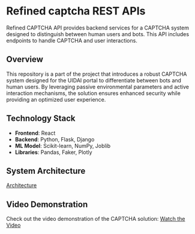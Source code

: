 # Refined captcha REST APIs
Refined CAPTCHA API provides backend services for a CAPTCHA system designed to distinguish between human users and bots. This API includes endpoints to handle CAPTCHA and user interactions.

## Overview
This repository is a part of the project that introduces a robust CAPTCHA system designed for the UIDAI portal to differentiate between bots and human users. By leveraging passive environmental parameters and active interaction mechanisms, the solution ensures enhanced security while providing an optimized user experience.

## Technology Stack
- **Frontend**: React
- **Backend**: Python, Flask, Django
- **ML Model**: Scikit-learn, NumPy, Joblib
- **Libraries**: Pandas, Faker, Plotly

## System Architecture
[Architecture](https://www.figma.com/board/4TTycRr4xC9dkNMpwQROls/BotLock?node-id=0-1&p=f&t=shfdCLQoDLXY9Qog-0)

## Video Demonstration
Check out the video demonstration of the CAPTCHA solution:
[Watch the Video](https://youtu.be/ANMIA00MvIc?si=p8f13S7QrOhL-d66)

